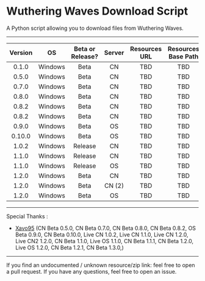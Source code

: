 # Wuthering Waves Download Script

A Python script allowing you to download files from Wuthering Waves.

___

| Version | OS | Beta or Release? | Server |                                Resources URL                                 | Resources Base Path |
|:-------:|:--:|:----:|:-------:|:---------------------------------------------------------------------------------------:|:-------------------:|
| 0.1.0 | Windows | Beta | CN | TBD | TBD |
| 0.5.0 | Windows | Beta | CN | TBD | TBD |
| 0.7.0 | Windows | Beta | CN | TBD | TBD |
| 0.8.0 | Windows | Beta | CN | TBD | TBD |
| 0.8.2 | Windows | Beta | CN | TBD | TBD |
| 0.8.2 | Windows | Beta | CN | TBD | TBD |
| 0.9.0 | Windows | Beta | OS | TBD | TBD |
| 0.10.0 | Windows | Beta | OS | TBD | TBD |
| 1.0.2 | Windows | Release | CN | TBD | TBD |
| 1.1.0 | Windows | Release | CN | TBD | TBD |
| 1.1.0 | Windows | Release | OS | TBD | TBD |
| 1.2.0 | Windows | Beta | CN | TBD | TBD |
| 1.2.0 | Windows | Beta | CN (2) | TBD | TBD |
| 1.2.0 | Windows | Beta | OS | TBD | TBD |

___
Special Thanks : 
- [Xavo95](https://github.com/xavo95) (CN Beta 0.5.0, CN Beta 0.7.0, CN Beta 0.8.0, CN Beta 0.8.2, OS Beta 0.9.0, CN Beta 0.10.0, Live CN 1.0.2, Live CN 1.1.0, Live CN 1.2.0, Live CN2 1.2.0, CN Beta 1.1.0, Live OS 1.1.0, CN Beta 1.1.1, CN Beta 1.2.0, Live OS 1.2.0, CN Beta 1.2.1, CN Beta 1.3.0,)

___
If you find an undocumented / unknown resource/zip link: feel free to open a pull request. 
If you have any questions, feel free to open an issue.
